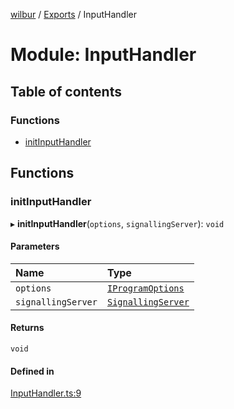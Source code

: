 [wilbur](../README.md) / [Exports](../modules.md) / InputHandler

# Module: InputHandler

## Table of contents

### Functions

- [initInputHandler](InputHandler.md#initinputhandler)

## Functions

### initInputHandler

▸ **initInputHandler**(`options`, `signallingServer`): `void`

#### Parameters

| Name | Type |
| :------ | :------ |
| `options` | [`IProgramOptions`](Utils.md#iprogramoptions) |
| `signallingServer` | [`SignallingServer`](../classes/SignallingServer.SignallingServer.md) |

#### Returns

`void`

#### Defined in

[InputHandler.ts:9](https://github.com/mcottontensor/PixelStreamingInfrastructure/blob/32068e1/new_cirrus/src/InputHandler.ts#L9)
